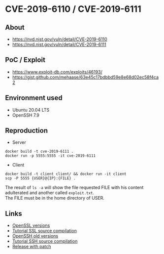 # CVE-2019-6110 / CVE-2019-6111

## About
* <https://nvd.nist.gov/vuln/detail/CVE-2019-6110> 
* <https://nvd.nist.gov/vuln/detail/CVE-2019-6111>

## PoC / Exploit

* <https://www.exploit-db.com/exploits/46193/> 
* <https://gist.github.com/mehaase/63e45c17bdbbd59e8e68d02ec58f4ca2>

## Environment used

* Ubuntu 20.04 LTS
* OpenSSH 7.9

## Reproduction
* Server
```shell script
docker build -t cve-2019-6111 .
docker run -p 5555:5555 -it cve-2019-6111 
```

* Client
```shell script
docker build -t client client/ && docker run -it client
scp -P 5555 {USER}@{IP}:{FILE} .
```
The result of `ls -a` will show the file requested FILE with his content adulterated and another called `exploit.txt`. <br>
The FILE must be in the home directory of USER.

## Links
* [OpenSSL versions](https://www.openssl.org/source/) 
* [Tutorial SSL source compilation](https://askubuntu.com/a/463317)
* [OpenSSH old versions](https://ftp.rnl.tecnico.ulisboa.pt/pub/OpenBSD/OpenSSH/portable)
* [Tutorial SSH source compilation](https://www.tecmint.com/install-openssh-server-from-source-in-linux/)
* [Release with patch](https://www.openssh.com/txt/release-8.0)
